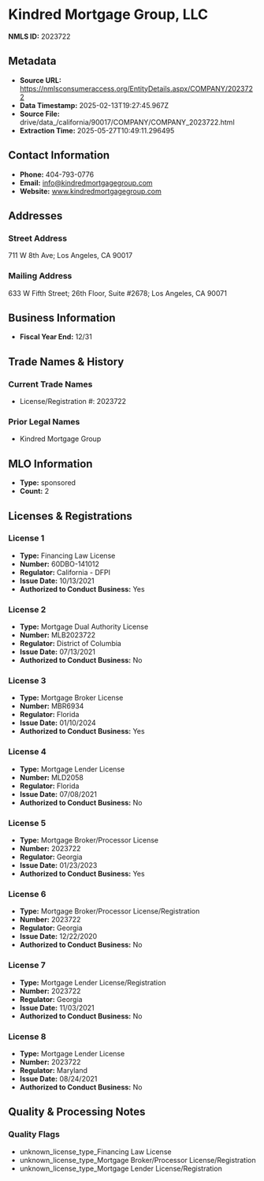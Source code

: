 # Kindred Mortgage Group, LLC

**NMLS ID:** 2023722

## Metadata
- **Source URL:** https://nmlsconsumeraccess.org/EntityDetails.aspx/COMPANY/2023722
- **Data Timestamp:** 2025-02-13T19:27:45.967Z
- **Source File:** drive/data_/california/90017/COMPANY/COMPANY_2023722.html
- **Extraction Time:** 2025-05-27T10:49:11.296495

## Contact Information
- **Phone:** 404-793-0776
- **Email:** info@kindredmortgagegroup.com
- **Website:** www.kindredmortgagegroup.com

## Addresses
### Street Address
711 W 8th Ave; Los Angeles, CA 90017

### Mailing Address
633 W Fifth Street; 26th Floor, Suite #2678; Los Angeles, CA 90071

## Business Information
- **Fiscal Year End:** 12/31

## Trade Names & History
### Current Trade Names
- License/Registration #: 2023722

### Prior Legal Names
- Kindred Mortgage Group

## MLO Information
- **Type:** sponsored
- **Count:** 2

## Licenses & Registrations

### License 1
- **Type:** Financing Law License
- **Number:** 60DBO-141012
- **Regulator:** California - DFPI
- **Issue Date:** 10/13/2021
- **Authorized to Conduct Business:** Yes

### License 2
- **Type:** Mortgage Dual Authority License
- **Number:** MLB2023722
- **Regulator:** District of Columbia
- **Issue Date:** 07/13/2021
- **Authorized to Conduct Business:** No

### License 3
- **Type:** Mortgage Broker License
- **Number:** MBR6934
- **Regulator:** Florida
- **Issue Date:** 01/10/2024
- **Authorized to Conduct Business:** Yes

### License 4
- **Type:** Mortgage Lender License
- **Number:** MLD2058
- **Regulator:** Florida
- **Issue Date:** 07/08/2021
- **Authorized to Conduct Business:** No

### License 5
- **Type:** Mortgage Broker/Processor License
- **Number:** 2023722
- **Regulator:** Georgia
- **Issue Date:** 01/23/2023
- **Authorized to Conduct Business:** Yes

### License 6
- **Type:** Mortgage Broker/Processor License/Registration
- **Number:** 2023722
- **Regulator:** Georgia
- **Issue Date:** 12/22/2020
- **Authorized to Conduct Business:** No

### License 7
- **Type:** Mortgage Lender License/Registration
- **Number:** 2023722
- **Regulator:** Georgia
- **Issue Date:** 11/03/2021
- **Authorized to Conduct Business:** No

### License 8
- **Type:** Mortgage Lender License
- **Number:** 2023722
- **Regulator:** Maryland
- **Issue Date:** 08/24/2021
- **Authorized to Conduct Business:** No

## Quality & Processing Notes
### Quality Flags
- unknown_license_type_Financing Law License
- unknown_license_type_Mortgage Broker/Processor License/Registration
- unknown_license_type_Mortgage Lender License/Registration
